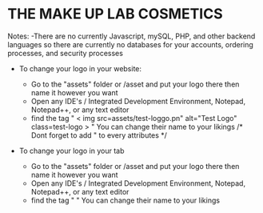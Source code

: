 # THE MAKE UP LAB COSMETICS

Notes:
-There are no currently Javascript, mySQL, PHP, and other backend languages so there are currently no databases for your accounts, ordering processes, and security processes

- To change your logo in your website:
    - Go to the "assets" folder or /asset and put your logo there then name it however you want
    - Open any IDE's / Integrated Development Environment, Notepad, Notepad++, or any text editor
    - find the tag " < img src=assets/test-loggo.pn" alt="Test Logo" class=test-logo > " You can change their name to your likings /* Dont forget to add " to every attributes */

- To change your logo in your tab
     - Go to the "assets" folder or /asset and put your logo there then name it however you want
    - Open any IDE's / Integrated Development Environment, Notepad, Notepad++, or any text editor
    - find the tag " <link rel="icon" type="image/png" href="test-logo.png"> " You can change their name to your likings
 
  
